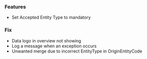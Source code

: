 ### Features
- Set Accepted Entity Type to mandatory

### Fix
- Data logo in overview not showing
- Log a message when an exception occurs
- Unwanted merge due to incorrect EntityType in OriginEntityCode